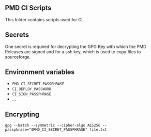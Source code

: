 ## PMD CI Scripts

This folder contains scripts used for CI.

## Secrets

One secret is required for decrypting the GPG Key with which the PMD Releases are signed and
for a ssh key, which is used to copy files to sourceforge.

## Environment variables

* `PMD_CI_SECRET_PASSPHRASE`
* `CI_DEPLOY_PASSWORD`
* `CI_SIGN_PASSPHRASE`
* ...

## Encrypting

    gpg --batch --symmetric --cipher-algo AES256 --passphrase="$PMD_CI_SECRET_PASSPHRASE" file.txt

